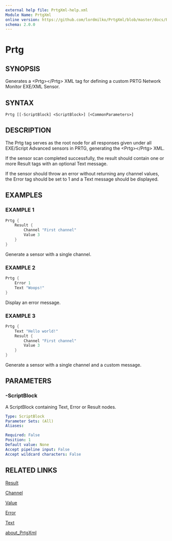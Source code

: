 ```yaml
---
external help file: PrtgXml-help.xml
Module Name: PrtgXml
online version: https://github.com/lordmilko/PrtgXml/blob/master/docs/Prtg.md
schema: 2.0.0
---
```


# Prtg

## SYNOPSIS

Generates a \<Prtg\>\</Prtg\> XML tag for defining a custom PRTG Network Monitor EXE/XML Sensor.

## SYNTAX

```
Prtg [[-ScriptBlock] <ScriptBlock>] [<CommonParameters>]
```

## DESCRIPTION

The Prtg tag serves as the root node for all responses given under all EXE/Script Advanced sensors in PRTG, generating the \<Prtg\>\</Prtg\> XML.

If the sensor scan completed successfully, the result should contain one or more Result tags with an optional Text message.

If the sensor should throw an error without returning any channel values, the Error tag should be set to 1 and a Text message should be displayed.

## EXAMPLES

### EXAMPLE 1

```powershell
Prtg {
    Result {
        Channel "First channel"
        Value 3
    }
}
```

Generate a sensor with a single channel.

### EXAMPLE 2

```powershell
Prtg {
    Error 1
    Text "Woops!"
}
```

Display an error message.

### EXAMPLE 3

```powershell
Prtg {
    Text "Hello world!"
    Result {
        Channel "First channel"
        Value 3
    }
}
```

Generate a sensor with a single channel and a custom message.

## PARAMETERS

### -ScriptBlock
A ScriptBlock containing Text, Error or Result nodes.

```yaml
Type: ScriptBlock
Parameter Sets: (All)
Aliases:

Required: False
Position: 1
Default value: None
Accept pipeline input: False
Accept wildcard characters: False
```

## RELATED LINKS

[Result](Result.md)

[Channel](Channel.md)

[Value](Value.md)

[Error](Error.md)

[Text](Text.md)

[about_PrtgXml](about_PrtgXml.md)